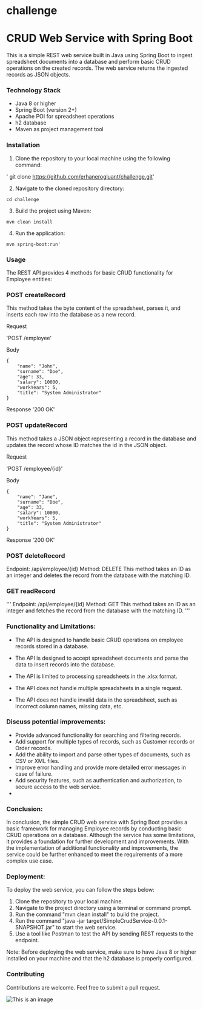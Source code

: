 # challenge
# CRUD Web Service with Spring Boot
This is a simple REST web service built in Java using Spring Boot to ingest spreadsheet documents into a database and perform basic CRUD operations on the created records. The web service returns the ingested records as JSON objects.

### Technology Stack
* Java 8 or higher
* Spring Boot (version 2+)
* Apache POI for spreadsheet operations
* h2 database
* Maven as project management tool
### Installation
1. Clone the repository to your local machine using the following command:

' git clone https://github.com/erhanerogluant/challenge.git'

2. Navigate to the cloned repository directory:

``` 
cd challenge
```

3. Build the project using Maven:
```
mvn clean install 
```

4. Run the application:

```
mvn spring-boot:run'
```

### Usage
The REST API provides 4 methods for basic CRUD functionality for Employee entities:

### POST createRecord
This method takes the byte content of the spreadsheet, parses it, and inserts each row into the database as a new record.

Request

'POST /employee'

Body
```
{
	"name": "John",
	"surname": "Doe",
	"age": 33,
	"salary": 10000,
	"workYears": 5,
	"title": "System Administrator"
}
```
Response
'200 OK'
### POST updateRecord
This method takes a JSON object representing a record in the database and updates the record whose ID matches the id in the JSON object.

Request

'POST /employee/{id}'

Body
```
{
	"name": "Jane",
	"surname": "Doe",
	"age": 33,
	"salary": 10000,
	"workYears": 5,
	"title": "System Administrator"
}
```
Response
'200 OK'

### POST deleteRecord
Endpoint: /api/employee/{id}
Method: DELETE
This method takes an ID as an integer and deletes the record from the database with the matching ID.

### GET readRecord
''' Endpoint: /api/employee/{id}
Method: GET
This method takes an ID as an integer and fetches the record from the database with the matching ID.
'''

### Functionality and Limitations:

* The API is designed to handle basic CRUD operations on employee records stored in a database. 

* The API is designed to accept spreadsheet documents and parse the data to insert records into the database.

* The API is limited to processing spreadsheets in the .xlsx format.

* The API does not handle multiple spreadsheets in a single request.

* The API does not handle invalid data in the spreadsheet, such as incorrect column names, missing data, etc.

### Discuss potential improvements:

* Provide advanced functionality for searching and filtering records.
* Add support for multiple types of records, such as Customer records or Order records.
* Add the ability to import and parse other types of documents, such as CSV or XML files.
* Improve error handling and provide more detailed error messages in case of failure.
* Add security features, such as authentication and authorization, to secure access to the web service.
* 
### Conclusion:

In conclusion, the simple CRUD web service with Spring Boot provides a basic framework for managing Employee records by conducting basic CRUD operations on a database. Although the service has some limitations, it provides a foundation for further development and improvements. With the implementation of additional functionality and improvements, the service could be further enhanced to meet the requirements of a more complex use case.

### Deployment:

To deploy the web service, you can follow the steps below:

1. Clone the repository to your local machine.
2. Navigate to the project directory using a terminal or command prompt.
3. Run the command "mvn clean install" to build the project.
4. Run the command "java -jar target/SimpleCrudService-0.0.1-SNAPSHOT.jar" to start the web service.
5. Use a tool like Postman to test the API by sending REST requests to the endpoint.

Note: Before deploying the web service, make sure to have Java 8 or higher installed on your machine and that the h2 database is properly configured.

### Contributing

Contributions are welcome. Feel free to submit a pull request.

![This is an image](https://myoctocat.com/assets/images/base-octocat.svg)
